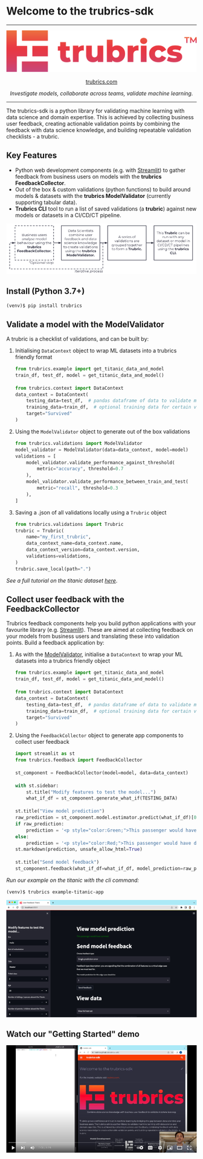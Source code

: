# Welcome to the trubrics-sdk
-------

<center>

![logo-gradient](./assets/logo-gradient.png)

[trubrics.com](https://www.trubrics.com/home)

*Investigate models, collaborate across teams, validate machine learning.*
</center>

-------

The trubrics-sdk is a python library for validating machine learning with data science and domain expertise. This is achieved by collecting business user feedback, creating actionable validation points by combining the feedback with data science knowledge, and building repeatable validation checklists - a trubric.

## Key Features
- Python web development components (e.g. with [Streamlit](https://streamlit.io/)) to gather feedback from business users on models with the **trubrics FeedbackCollector**.
- Out of the box & custom validations (python functions) to build around models & datasets with the **trubrics ModelValidator** (currently supporting tabular data).
- **Trubrics CLI** tool to run a list of saved validations (a **trubric**) against new models or datasets in a CI/CD/CT pipeline.
<center>

![trubrics-explain](./assets/trubrics-explain.png)
</center>

## Install (Python 3.7+)
```console
(venv)$ pip install trubrics
```

## Validate a model with the ModelValidator
A trubric is a checklist of validations, and can be built by:

1. Initialising `DataContext` object to wrap ML datasets into a trubrics friendly format
    ```py
    from trubrics.example import get_titanic_data_and_model
    train_df, test_df, model = get_titanic_data_and_model()

    from trubrics.context import DataContext
    data_context = DataContext(
        testing_data=test_df,  # pandas dataframe of data to validate model on
        training_data=train_df,  # optional training data for certain validations
        target="Survived"
    )
    ```

2. Using the `ModelValidator` object to generate out of the box validations
    ```py
    from trubrics.validations import ModelValidator
    model_validator = ModelValidator(data=data_context, model=model)
    validations = [
        model_validator.validate_performance_against_threshold(
            metric="accuracy", threshold=0.7
        ),
        model_validator.validate_performance_between_train_and_test(
            metric="recall", threshold=0.3
        ),
    ]
    ```

3. Saving a .json of all validations locally using a `Trubric` object
    ```py
    from trubrics.validations import Trubric
    trubric = Trubric(
        name="my_first_trubric",
        data_context_name=data_context.name,
        data_context_version=data_context.version,
        validations=validations,
    )
    trubric.save_local(path=".")
    ```

*See a full tutorial on the titanic dataset [here](https://trubrics.github.io/trubrics-sdk/notebooks/titanic-demo.html)*.

## Collect user feedback with the FeedbackCollector
Trubrics feedback components help you build python applications with your favourite library (e.g. [Streamlit](https://streamlit.io/)).
These are aimed at collecting feedback on your models from business users and translating these into validation points.
Build a feedback application by:

1. As with the [ModelValidator](#validate-a-model-with-the-modelvalidator), initialise a `DataContext` to wrap your ML datasets into a trubrics friendly object
    ```py
    from trubrics.example import get_titanic_data_and_model
    train_df, test_df, model = get_titanic_data_and_model()

    from trubrics.context import DataContext
    data_context = DataContext(
        testing_data=test_df,  # pandas dataframe of data to validate model on
        training_data=train_df,  # optional training data for certain validations
        target="Survived"
    )
    ```

2. Using the `FeedbackCollector` object to generate app components to collect user feedback
    ```python
    import streamlit as st
    from trubrics.feedback import FeedbackCollector

    st_component = FeedbackCollector(model=model, data=data_context)

    with st.sidebar:
        st.title("Modify features to test the model...")
        what_if_df = st_component.generate_what_if(TESTING_DATA)

    st.title("View model prediction")
    raw_prediction = st_component.model.estimator.predict(what_if_df)[0]  # type: ignore
    if raw_prediction:
        prediction = '<p style="color:Green;">This passenger would have survived.</p>'
    else:
        prediction = '<p style="color:Red;">This passenger would have died.</p>'
    st.markdown(prediction, unsafe_allow_html=True)

    st.title("Send model feedback")
    st_component.feedback(what_if_df=what_if_df, model_prediction=raw_prediction, tracking=True)
    ```

*Run our example on the titanic with the cli command:*
```console
(venv)$ trubrics example-titanic-app
```
![img](assets/titanic-feedback-example.png)

## Watch our "Getting Started" demo
[![img](./assets/trubrics-demo-youtube.png)](https://www.youtube.com/watch?v=I-lUGhHss5g)
